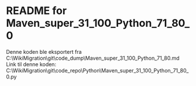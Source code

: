 # README for Maven_super_31_100_Python_71_80_0
Denne koden ble eksportert fra C:\WikiMigration\git\code_dump\Maven_super_31_100_Python_71_80.md
Link til denne koden: C:\WikiMigration\git\code_repo\Python\Maven_super_31_100_Python_71_80_0.py

